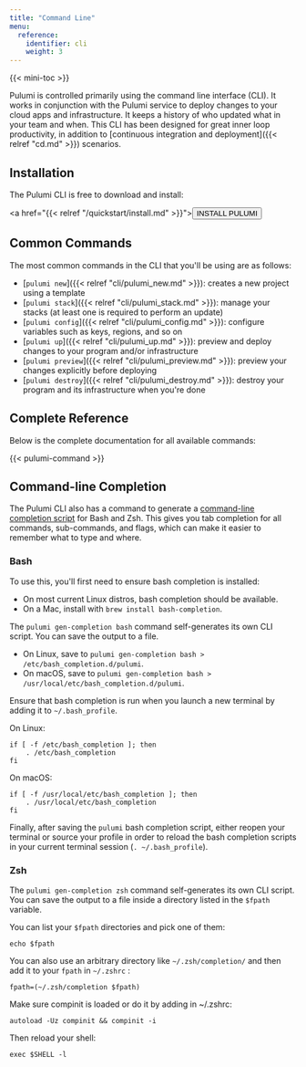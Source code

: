 ```yaml
---
title: "Command Line"
menu:
  reference:
    identifier: cli
    weight: 3
---
```


{{< mini-toc >}}

Pulumi is controlled primarily using the command line interface (CLI). It works in conjunction with the Pulumi service
to deploy changes to your cloud apps and infrastructure.  It keeps a history of who updated what in your team and when.
This CLI has been designed for great inner loop productivity, in addition to
[continuous integration and deployment]({{< relref "cd.md" >}}) scenarios.

## Installation

The Pulumi CLI is free to download and install:

<a href="{{< relref "/quickstart/install.md" >}}"><button class="button primary small">INSTALL PULUMI</button></a>

## Common Commands

The most common commands in the CLI that you'll be using are as follows:

* [`pulumi new`]({{< relref "cli/pulumi_new.md" >}}): creates a new project using a template
* [`pulumi stack`]({{< relref "cli/pulumi_stack.md" >}}): manage your stacks (at least one is required to perform an update)
* [`pulumi config`]({{< relref "cli/pulumi_config.md" >}}): configure variables such as keys, regions, and so on
* [`pulumi up`]({{< relref "cli/pulumi_up.md" >}}): preview and deploy changes to your program and/or infrastructure
* [`pulumi preview`]({{< relref "cli/pulumi_preview.md" >}}): preview your changes explicitly before deploying
* [`pulumi destroy`]({{< relref "cli/pulumi_destroy.md" >}}): destroy your program and its infrastructure when you're done

## Complete Reference

Below is the complete documentation for all available commands:

{{< pulumi-command >}}

## Command-line Completion

The Pulumi CLI also has a command to generate a [command-line completion script](
https://en.wikipedia.org/wiki/Command-line_completion) for Bash and Zsh.  This gives you tab completion for all commands,
sub-commands, and flags, which can make it easier to remember what to type and where.

### Bash

To use this, you'll first need to ensure bash completion is installed:

* On most current Linux distros, bash completion should be available.
* On a Mac, install with `brew install bash-completion`.

The `pulumi gen-completion bash` command self-generates its own CLI script. You can save the output to a file.

* On Linux, save to `pulumi gen-completion bash > /etc/bash_completion.d/pulumi`.
* On macOS, save to `pulumi gen-completion bash > /usr/local/etc/bash_completion.d/pulumi`.

Ensure that bash completion is run when you launch a new terminal by adding it to `~/.bash_profile`.

On Linux:

```
if [ -f /etc/bash_completion ]; then
    . /etc/bash_completion
fi
```

On macOS:

```
if [ -f /usr/local/etc/bash_completion ]; then
    . /usr/local/etc/bash_completion
fi
```

Finally, after saving the `pulumi` bash completion script, either reopen your terminal or source your profile
in order to reload the bash completion scripts in your current terminal session (`. ~/.bash_profile`).


### Zsh

The `pulumi gen-completion zsh` command self-generates its own CLI script. You can save the output to a file inside a directory listed in the `$fpath` variable.

You can list your `$fpath` directories and pick one of them:

```shell
echo $fpath
```

You can also use an arbitrary directory like `~/.zsh/completion/` and then add it to your `fpath` in `~/.zshrc` :

```shell
fpath=(~/.zsh/completion $fpath)
```

Make sure compinit is loaded or do it by adding in ~/.zshrc:

```shell
autoload -Uz compinit && compinit -i
```

Then reload your shell:

```shell
exec $SHELL -l
```
